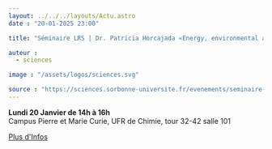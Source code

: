 ```yaml
---
layout: ../../../layouts/Actu.astro
date : "20-01-2025 23:00"

title: "Séminaire LRS | Dr. Patricia Horcajada «Energy, environmental and health applications of MOFs at the advanced porous materials unit»"

auteur :
  - sciences

image : "/assets/logos/sciences.svg"

source : "https://sciences.sorbonne-universite.fr/evenements/seminaire-lrs-dr-patricia-horcajada-energy-environmental-and-health-applications-mofs"
---
```


__Lundi 20 Janvier de 14h à 16h__  
Campus Pierre et Marie Curie, UFR de Chimie, tour 32-42 salle 101

[Plus d'Infos](https://sciences.sorbonne-universite.fr/evenements/seminaire-lrs-dr-patricia-horcajada-energy-environmental-and-health-applications-mofs)


